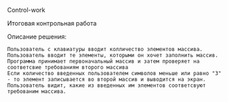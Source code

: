 Control-work

Итоговая контрольная работа

Описание решения:

    Пользователь с клавиатуры вводит колличество элементов массива.
    Пользователь вводит те элементы, которыми он хочет заполнить массив.
    Программа принимает первоначальный массив и затем проверяет на соответсвие требованиям второго массива
    Если количество введенных пользователем символов меньше или равно "3" - то элемент записывается во второй массив и выводится на экран.
    Пользователь видит, какие из введенных им элементов соответсвуют требованим массива.
